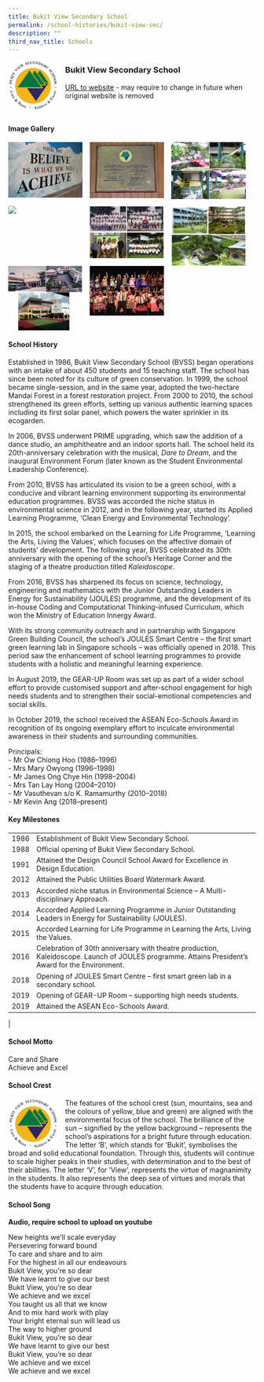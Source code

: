 ```yaml
---
title: Bukit View Secondary School
permalink: /school-histories/bukit-view-sec/
description: ""
third_nav_title: Schools
---
```

<img src="/images/bukitviewsec1.jpg" style="width:20%;margin-right:15px;" align = "left">

### **Bukit View Secondary School**
[URL to website](http://www.bukitviewsec.moe.edu.sg/) - may require to change in future when original website is removed

<br clear="left">

#### **Image Gallery**

<p><a href="https://staging.d1yxymztqoj7qn.amplifyapp.com/images/bukitviewsec2.jpg">  
<img src="/images/bukitviewsec2.jpg" style="width:30%;margin-right:15px;" align = "left">
</a></p>

<p><a href="https://staging.d1yxymztqoj7qn.amplifyapp.com/images/bukitviewsec3.jpg">  
<img src="/images/bukitviewsec3.jpg" style="width:30%;margin-right:15px;" align = "left">
</a></p>

<p><a href="https://staging.d1yxymztqoj7qn.amplifyapp.com/images/bukitviewsec4.jpg">  
<img src="/images/bukitviewsec4.jpg" style="width:30%;margin-right:15px;" align = "left">
</a></p>

<br clear="left">

<p><a href="https://staging.d1yxymztqoj7qn.amplifyapp.com/images/bukitviewsec5.jpg">  
<img src="/images/bukitviewsec5.jpg" style="width:30%;margin-right:15px;" align = "left">
</a></p>

<p><a href="https://staging.d1yxymztqoj7qn.amplifyapp.com/images/bukitviewsec6.jpg">  
<img src="/images/bukitviewsec6.jpg" style="width:30%;margin-right:15px;" align = "left">
</a></p>

<p><a href="https://staging.d1yxymztqoj7qn.amplifyapp.com/images/bukitviewsec7.jpg">  
<img src="/images/bukitviewsec7.jpg" style="width:30%;margin-right:15px;" align = "left">
</a></p>

<p><a href="https://staging.d1yxymztqoj7qn.amplifyapp.com/images/bukitviewsec8.jpg">  
<img src="/images/bukitviewsec8.jpg" style="width:30%;margin-right:15px;" align = "left">
</a></p>

<p><a href="https://staging.d1yxymztqoj7qn.amplifyapp.com/images/bukitviewsec9.jpg">  
<img src="/images/bukitviewsec9.jpg" style="width:30%;margin-right:15px;" align = "left">
</a></p>

<br clear="left">

#### **School History**
Established in 1986, Bukit View Secondary School (BVSS) began operations with an intake of about 450 students and 15 teaching staff. The school has since been noted for its culture of green conservation. In 1999, the school became single-session, and in the same year, adopted the two-hectare Mandai Forest in a forest restoration project. From 2000 to 2010, the school strengthened its green efforts, setting up various authentic learning spaces including its first solar panel, which powers the water sprinkler in its ecogarden.

In 2006, BVSS underwent PRIME upgrading, which saw the addition of a dance studio, an amphitheatre and an indoor sports hall. The school held its 20th-anniversary celebration with the musical, _Dare to Dream_, and the inaugural Environment Forum (later known as the Student Environmental Leadership Conference).

From 2010, BVSS has articulated its vision to be a green school, with a conducive and vibrant learning environment supporting its environmental education programmes. BVSS was accorded the niche status in environmental science in 2012, and in the following year, started its Applied Learning Programme, ‘Clean Energy and Environmental Technology’.

In 2015, the school embarked on the Learning for Life Programme, ‘Learning the Arts, Living the Values’, which focuses on the affective domain of students’ development. The following year, BVSS celebrated its 30th anniversary with the opening of the school’s Heritage Corner and the staging of a theatre production titled _Kaleidoscope_.

From 2016, BVSS has sharpened its focus on science, technology, engineering and mathematics with the Junior Outstanding Leaders in Energy for Sustainability (JOULES) programme, and the development of its in-house Coding and Computational Thinking-infused Curriculum, which won the Ministry of Education Innergy Award.

With its strong community outreach and in partnership with Singapore Green Building Council, the school’s JOULES Smart Centre – the first smart green learning lab in Singapore schools – was officially opened in 2018. This period saw the enhancement of school learning programmes to provide students with a holistic and meaningful learning experience. 

In August 2019, the GEAR-UP Room was set up as part of a wider school effort to provide customised support and after-school engagement for high needs students and to strengthen their social-emotional competencies and social skills.

In October 2019, the school received the ASEAN Eco-Schools Award in recognition of its ongoing exemplary effort to inculcate environmental awareness in their students and surrounding communities.

Principals:<br>
\- Mr Ow Chiong Hoo (1986–1996)<br>
\- Mrs Mary Owyong (1996–1998)<br>
\- Mr James Ong Chye Hin (1998–2004)<br>
\- Mrs Tan Lay Hong (2004–2010)<br>
\- Mr Vasuthevan s/o K. Ramamurthy (2010–2018)<br>
\- Mr Kevin Ang (2018–present)

#### **Key Milestones**

|  |  |
|:---:|---|
| 1986 | Establishment of Bukit View Secondary School. |
| 1988 | Official opening of Bukit View Secondary School. |
| 1991 | Attained the Design Council School Award for Excellence in Design Education. |
| 2012 | Attained the Public Utilities Board Watermark Award. |
| 2013 | Accorded niche status in Environmental Science – A Multi-disciplinary Approach. |
| 2014 | Accorded Applied Learning Programme in Junior Outstanding Leaders in Energy for Sustainability (JOULES). |
| 2015 | Accorded Learning for Life Programme in Learning the Arts, Living the Values. |
| 2016 | Celebration of 30th anniversary with theatre production, Kaleidoscope. Launch of JOULES programme. Attains President’s Award for the Environment. |
| 2018 | Opening of JOULES Smart Centre – first smart green lab in a secondary school. |
| 2019 | Opening of GEAR-UP Room – supporting high needs students. |
| 2019 | Attained the ASEAN Eco-Schools Award. |
|

#### **School Motto**
Care and Share<br>
Achieve and Excel

#### **School Crest**
<img src="/images/bukitviewsec1.jpg" style="width:20%;margin-right:15px;" align = "left">

The features of the school crest (sun, mountains, sea and the colours of yellow, blue and green) are aligned with the environmental focus of the school. The brilliance of the sun – signified by the yellow background – represents the school’s aspirations for a bright future through education. The letter ‘B’, which stands for ‘Bukit’, symbolises the broad and solid educational foundation. Through this, students will continue to scale higher peaks in their studies, with determination and to the best of their abilities. The letter ‘V’, for ‘View’, represents the virtue of magnanimity in the students. It also represents the deep sea of virtues and morals that the students have to acquire through education.

#### **School Song**
**Audio, require school to upload on youtube**

New heights we’ll scale everyday<br>
Persevering forward bound<br>
To care and share and to aim<br>
For the highest in all our endeavours<br>
Bukit View, you’re so dear<br>
We have learnt to give our best<br>
Bukit View, you’re so dear<br>
We achieve and we excel<br>
You taught us all that we know<br>
And to mix hard work with play<br>
Your bright eternal sun will lead us<br>
The way to higher ground<br>
Bukit View, you’re so dear<br>
We have learnt to give our best<br>
Bukit View, you’re so dear<br>
We achieve and we excel<br>
We achieve and we excel
